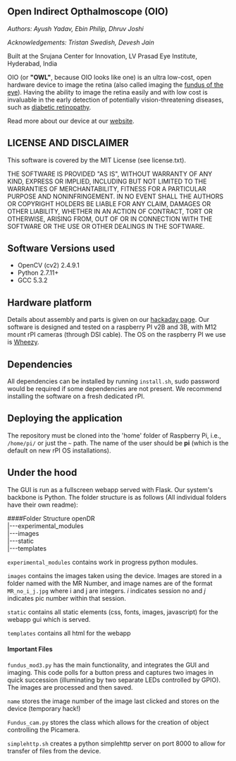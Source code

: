 ## Open Indirect Opthalmoscope (OIO)
_Authors: Ayush Yadav, Ebin Philip, Dhruv Joshi_

_Acknowledgements: Tristan Swedish, Devesh Jain_

Built at the Srujana Center for Innovation, LV Prasad Eye Institute, Hyderabad, India

OIO (or **"OWL"**, because OIO looks like one) is an ultra low-cost, open hardware device to image the retina (also called imaging the [fundus of the eye](https://en.wikipedia.org/wiki/Fundus_(eye))). Having the ability to image the retina easily and with low cost is invaluable in the early detection of potentially vision-threatening diseases, such as [diabetic retinopathy](https://en.wikipedia.org/wiki/Diabetic_retinopathy).

Read more about our device at our [website](http://lvpmitra.com/oio#introduction).

## LICENSE AND DISCLAIMER
This software is covered by the MIT License (see license.txt). 

THE SOFTWARE IS PROVIDED "AS IS", WITHOUT WARRANTY OF ANY KIND, EXPRESS OR
IMPLIED, INCLUDING BUT NOT LIMITED TO THE WARRANTIES OF MERCHANTABILITY,
FITNESS FOR A PARTICULAR PURPOSE AND NONINFRINGEMENT. IN NO EVENT SHALL THE
AUTHORS OR COPYRIGHT HOLDERS BE LIABLE FOR ANY CLAIM, DAMAGES OR OTHER
LIABILITY, WHETHER IN AN ACTION OF CONTRACT, TORT OR OTHERWISE, ARISING FROM,
OUT OF OR IN CONNECTION WITH THE SOFTWARE OR THE USE OR OTHER DEALINGS IN THE
SOFTWARE.

## Software Versions used
* OpenCV (cv2) 2.4.9.1
* Python 2.7.11+
* GCC 5.3.2

## Hardware platform
Details about assembly and parts is given on our [hackaday page](https://hackaday.io/project/11943-open-indirect-ophthalmoscope). Our software is designed and tested on a raspberry PI v2B and 3B, with M12 mount rPI cameras (through DSI cable). The OS on the raspberry PI we use is [Wheezy](https://downloads.raspberrypi.org/raspbian/images/2013-07-26-wheezy-raspbian/).

## Dependencies
All dependencies can be installed by running `install.sh`, sudo password would be required if some dependencies are not present. We recommend installing the software on a fresh dedicated rPI.

## Deploying the application
The repository must be cloned into the 'home' folder of Raspberry Pi, i.e., `/home/pi/` or just the `~` path. 
The name of the user should be **pi** (which is the default on new rPI OS installations).


## Under the hood

The GUI is run as a fullscreen webapp served with Flask. Our system's backbone is Python.
The folder structure is as follows (All individual folders have their own readme):

####Folder Structure
openDR  
   |---experimental_modules  
   |---images  
   |---static  
   |---templates  


`experimental_modules` contains work in progress python modules. 

`images` contains the images taken using the device. Images are stored in a folder named with the MR Number, and image names are of the format `MR_no_i_j.jpg` where i and j are integers. _i_ indicates session no and _j_ indicates pic number within that session.

`static` contains all static elements (css, fonts, images, javascript) for the webapp gui which is served.

`templates` contains all html for the webapp

#### Important Files
`fundus_mod3.py` has the main functionality, and integrates the GUI and imaging. This code polls for a button press and captures two images in quick succession (illuminating by two separate LEDs controlled by GPIO). The images are processed and then saved.

`name` stores the image number of the image last clicked and stores on the device (temporary hack!)

`Fundus_cam.py` stores the class which allows for the creation of object controlling the Picamera. 

`simplehttp.sh` creates a python simplehttp server on port 8000 to allow for transfer of files from the device.

